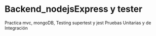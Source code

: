 # Backend_nodejsExpress y tester
Practica mvc, mongoDB, Testing supertest y jest Pruebas Unitarias y de Integración

